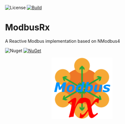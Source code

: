![License](https://img.shields.io/github/license/ChrisPulman/ModbusRx.svg) [![Build](https://github.com/ChrisPulman/ModbusRx/actions/workflows/dotnet.yml/badge.svg)](https://github.com/ChrisPulman/ModbusRx/actions/workflows/dotnet.yml)
# ModbusRx
A Reactive Modbus implementation based on NModbus4

![Nuget](https://img.shields.io/nuget/dt/ModbusRx?color=pink&style=plastic) [![NuGet](https://img.shields.io/nuget/v/ModbusRx.svg?style=plastic)](https://www.nuget.org/packages/ModbusRx)

<p align="center">
  <a href="https://github.com/ChrisPulman/ModbusRx">
    <img alt="CacheDatabase" src="images/ModbusRx.png" width="200"/>
  </a>
</p>
